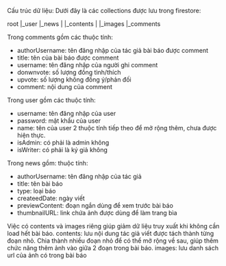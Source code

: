 Cấu trúc dữ liệu:
Dưới đây là các collections được lưu trong firestore:

root
|_user
|_news
|   |_contents
|   |_images
|_comments

Trong comments gồm các thuộc tính:
- authorUsername: tên đăng nhập của tác giả bài báo được comment
- title: tên của bài báo được comment
- username: tên đăng nhập của người ghi comment
- donwnvote: số lượng đồng tình/thích
- upvote: số lượng không đồng ý/phản đối
- comment: nội dung của comment

Trong user gồm các thuộc tính:
- username: tên đăng nhập của user
- password: mật khẩu của user
- name: tên của user
2 thuộc tính tiếp theo để mở rộng thêm, chưa được hiện thực.
- isAdmin: có phải là admin không
- isWriter: có phải là ký giả không

Trong news gồm:
thuộc tính:
- authorUsername: tên đăng nhập của tác giả
- title: tên bài báo
- type: loại báo
- createedDate: ngày viết
- previewContent: đoạn ngắn dùng để xem trước bài báo
- thumbnailURL: link chứa ảnh được dùng để làm trang bìa

Việc có contents và images riêng giúp giảm dữ liệu truy xuất khi không cần load hết bài báo.
contents: lưu nội dung tác giả viết được tách thành từng đoạn nhỏ.
Chia thành nhiều đoạn nhỏ để có thể mở rộng về sau, giúp thêm chức năng thêm ảnh vào giữa 2 đoạn trong bài báo.
images: lưu danh sách url của ảnh có trong bài báo
